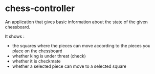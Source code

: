 # chess-controller
An application that gives basic information about the state of the given chessboard.

It shows :
  - the squares where the pieces can move according to the pieces you place on the chessboard
  - whether king is under threat (check)
  - whether it is checkmate
  - whether a selected piece can move to a selected square
